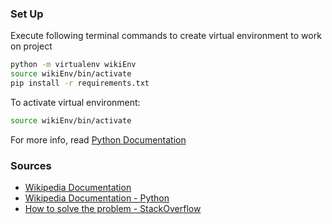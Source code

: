 

### Set Up

Execute following terminal commands to create virtual environment to work on project
```bash
python -m virtualenv wikiEnv 
source wikiEnv/bin/activate 
pip install -r requirements.txt
```

To activate virtual environment:
```bash
source wikiEnv/bin/activate 
```

For more info, read [Python Documentation](https://packaging.python.org/guides/installing-using-pip-and-virtualenv/)
### Sources
* [Wikipedia Documentation](https://wikipedia.readthedocs.io/en/latest/code.html#wikipedia.WikipediaPage.links)
* [Wikipedia Documentation - Python](https://pypi.org/project/wikipedia/)
* [How to solve the problem - StackOverflow](https://stackoverflow.com/questions/30519023/get-all-links-from-page-on-wikipedia/30519098)


